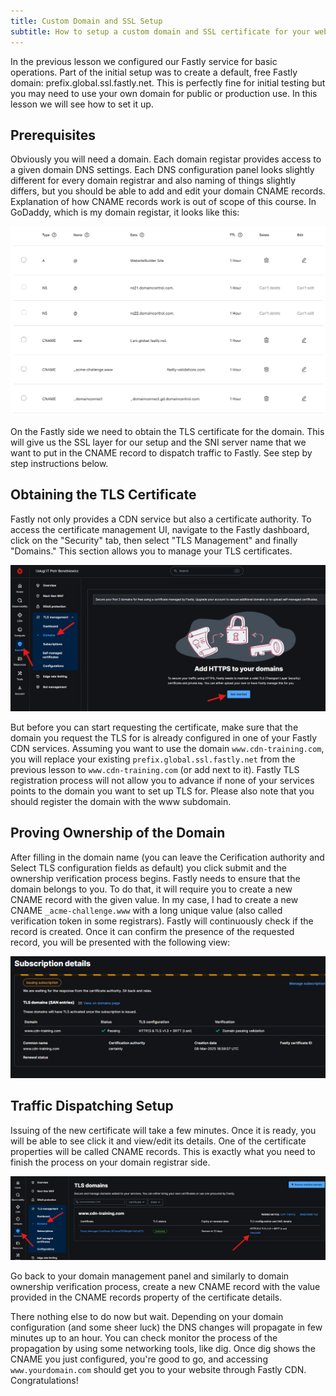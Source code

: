 ```yaml
---
title: Custom Domain and SSL Setup
subtitle: How to setup a custom domain and SSL certificate for your website in Fastly
---
```


In the previous lesson we configured our Fastly service for basic operations. Part of the initial setup was to create a default, free Fastly domain: prefix.global.ssl.fastly.net. This is perfectly fine for initial testing but you may need to use your own domain for public or production use. In this lesson we will see how to set it up.

## Prerequisites

Obviously you will need a domain. Each domain registar provides access to a given domain DNS settings. Each DNS configuration panel looks slightly different for every domain registrar and also naming of things slightly differs, but you should be able to add and edit your domain CNAME records. Explanation of how CNAME records work is out of scope of this course. In GoDaddy, which is my domain registar, it looks like this:

![Godaddy DNS management](../../../public/lesson3/godaddy-dns-management.png)

On the Fastly side we need to obtain the TLS certificate for the domain. This will give us the SSL layer for our setup and the SNI server name that we want to put in the CNAME record to dispatch traffic to Fastly. See step by step instructions below.

## Obtaining the TLS Certificate

Fastly not only provides a CDN service but also a certificate authority. To access the certificate management UI, navigate to the Fastly dashboard, click on the "Security" tab, then select "TLS Management" and finally "Domains." This section allows you to manage your TLS certificates.

![Domains management](../../../public/lesson3/domains-management.png)

But before you can start requesting the certificate, make sure that the domain you request the TLS for is already configured in one of your Fastly CDN services. Assuming you want to use the domain `www.cdn-training.com`, you will replace your existing `prefix.global.ssl.fastly.net` from the previous lesson to `www.cdn-training.com` (or add next to it). Fastly TLS registration process will not allow you to advance if none of your services points to the domain you want to set up TLS for. Please also note that you should register the domain with the www subdomain.

## Proving Ownership of the Domain

After filling in the domain name (you can leave the Cerification authority and Select TLS configuration fields as default) you click submit and the ownership verification process begins. Fastly needs to ensure that the domain belongs to you. To do that, it will require you to create a new CNAME record with the given value. In my case, I had to create a new CNAME `_acme-challenge.www` with a long unique value (also called verification token in some registrars). Fastly will continuously check if the record is created. Once it can confirm the presence of the requested record, you will be presented with the following view:

![Domain verified](../../../public/lesson3/domain-verified.png)

## Traffic Dispatching Setup

Issuing of the new certificate will take a few minutes. Once it is ready, you will be able to see click it and view/edit its details. One of the certificate properties will be called CNAME records. This is exactly what you need to finish the process on your domain registrar side.

![DNS details](../../../public/lesson3/dns-details.png)

Go back to your domain management panel and similarly to domain ownership verification process, create a new CNAME record with the value provided in the CNAME records property of the certificate details.

There nothing else to do now but wait. Depending on your domain configuration (and some sheer luck) the DNS changes will propagate in few minutes up to an hour. You can check monitor the process of the propagation by using some networking tools, like dig. Once dig shows the CNAME you just configured, you're good to go, and accessing `www.yourdomain.com` should get you to your website through Fastly CDN. Congratulations! 